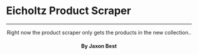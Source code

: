 <h1>Eicholtz Product Scraper</h1>
<hr/>
<p style="text-align: center">Right now the product scraper only gets the products in the new collection..</p>
<h4 style="text-align: center">By Jaxon Best</h4>